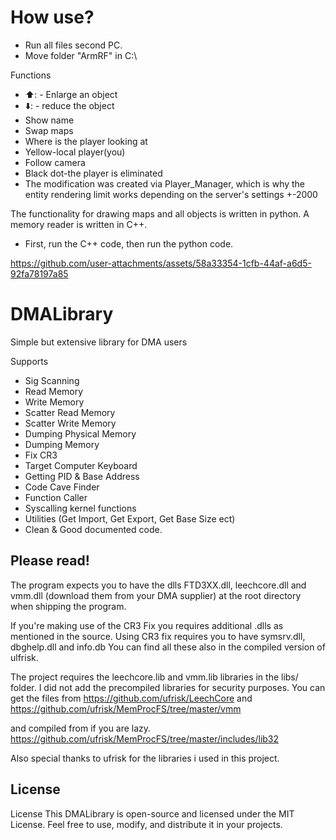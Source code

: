 # How use?
- Run all files second PC.
- Move folder "ArmRF" in C:\

Functions
- ⬆️: - Enlarge an object
- ⬇️: - reduce the object
- Show name
- Swap maps
- Where is the player looking at
- Yellow-local player(you)
- Follow camera
- Black dot-the player is eliminated
- The modification was created via Player_Manager, which is why the entity rendering limit works depending on the server's settings +-2000


The functionality for drawing maps and all objects is written in python. A memory reader is written in C++. 
- First, run the C++ code, then run the python code.



https://github.com/user-attachments/assets/58a33354-1cfb-44af-a6d5-92fa78197a85



# DMALibrary
Simple but extensive library for DMA users

Supports
- Sig Scanning
- Read Memory
- Write Memory
- Scatter Read Memory
- Scatter Write Memory
- Dumping Physical Memory
- Dumping Memory
- Fix CR3
- Target Computer Keyboard
- Getting PID & Base Address
- Code Cave Finder
- Function Caller
- Syscalling kernel functions
- Utilities (Get Import, Get Export, Get Base Size ect)
- Clean & Good documented code.

## Please read!

The program expects you to have the dlls FTD3XX.dll, leechcore.dll and vmm.dll (download them from your DMA supplier) at the root directory when shipping the program.

If you're making use of the CR3 Fix you requires additional .dlls as mentioned in the source.
Using CR3 fix requires you to have symsrv.dll, dbghelp.dll and info.db
You can find all these also in the compiled version of ulfrisk.

The project requires the leechcore.lib and vmm.lib libraries in the libs/ folder. I did not add the precompiled libraries for security purposes. 
You can get the files from 
https://github.com/ufrisk/LeechCore
and
https://github.com/ufrisk/MemProcFS/tree/master/vmm

and compiled from if you are lazy.
https://github.com/ufrisk/MemProcFS/tree/master/includes/lib32

Also special thanks to ufrisk for the libraries i used in this project.

## License
License This DMALibrary is open-source and licensed under the MIT License. Feel free to use, modify, and distribute it in your projects.

